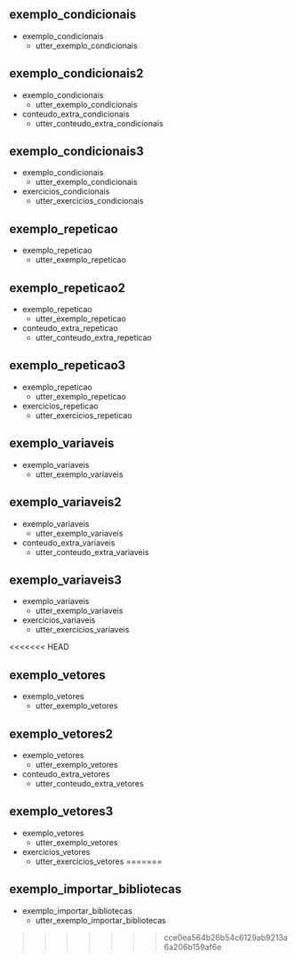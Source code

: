 ## exemplo_condicionais
* exemplo_condicionais
    - utter_exemplo_condicionais

## exemplo_condicionais2
* exemplo_condicionais
    - utter_exemplo_condicionais
* conteudo_extra_condicionais
    - utter_conteudo_extra_condicionais

## exemplo_condicionais3
* exemplo_condicionais
    - utter_exemplo_condicionais
* exercicios_condicionais
    - utter_exercicios_condicionais

## exemplo_repeticao
* exemplo_repeticao
    - utter_exemplo_repeticao

## exemplo_repeticao2
* exemplo_repeticao
    - utter_exemplo_repeticao
* conteudo_extra_repeticao
    - utter_conteudo_extra_repeticao

## exemplo_repeticao3
* exemplo_repeticao
    - utter_exemplo_repeticao
* exercicios_repeticao
    - utter_exercicios_repeticao
    
## exemplo_variaveis
* exemplo_variaveis
    - utter_exemplo_variaveis

## exemplo_variaveis2
* exemplo_variaveis
    - utter_exemplo_variaveis
* conteudo_extra_variaveis
    - utter_conteudo_extra_variaveis

## exemplo_variaveis3
* exemplo_variaveis
    - utter_exemplo_variaveis
* exercicios_variaveis
    - utter_exercicios_variaveis

<<<<<<< HEAD
## exemplo_vetores
* exemplo_vetores
    - utter_exemplo_vetores

## exemplo_vetores2
* exemplo_vetores
    - utter_exemplo_vetores
* conteudo_extra_vetores
    - utter_conteudo_extra_vetores

## exemplo_vetores3
* exemplo_vetores
    - utter_exemplo_vetores
* exercicios_vetores
    - utter_exercicios_vetores
=======
## exemplo_importar_bibliotecas
* exemplo_importar_bibliotecas
    - utter_exemplo_importar_bibliotecas
>>>>>>> cce0ea564b26b54c6129ab9213a6a206b159af6e
